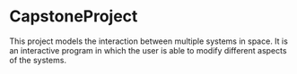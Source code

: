 # CapstoneProject
This project models the interaction between multiple systems in space. It is an interactive program in which the 
user is able to modify different aspects of the systems.
